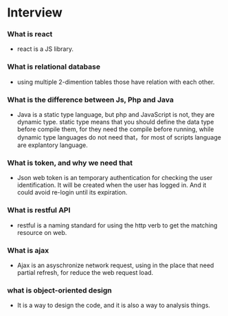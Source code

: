 # Interview

### What is react

- react is a JS library.

### What is relational database

- using multiple 2-dimention tables those have relation with each other.

### What is the difference between Js, Php and Java

- Java is a static type language, but php and JavaScript is not, they are dynamic type. static type means that you should define the data type before compile them, for they need the compile before running, while dynamic type languages do not need that，for most of scripts language are explantory language. 

### What is token, and why we need that

- Json web token is an temporary authentication for checking the user identification. It will be created when the user has logged in. And it could avoid re-login until its expiration. 

### What is restful API

- restful is a naming standard for using the http verb to get the matching resource on web.

### What is ajax

- Ajax is an asyschronize network request, using in the place that need partial refresh, for reduce the web request load.

### what is object-oriented design 

- It is a way to design the code, and it is also a way to analysis things.